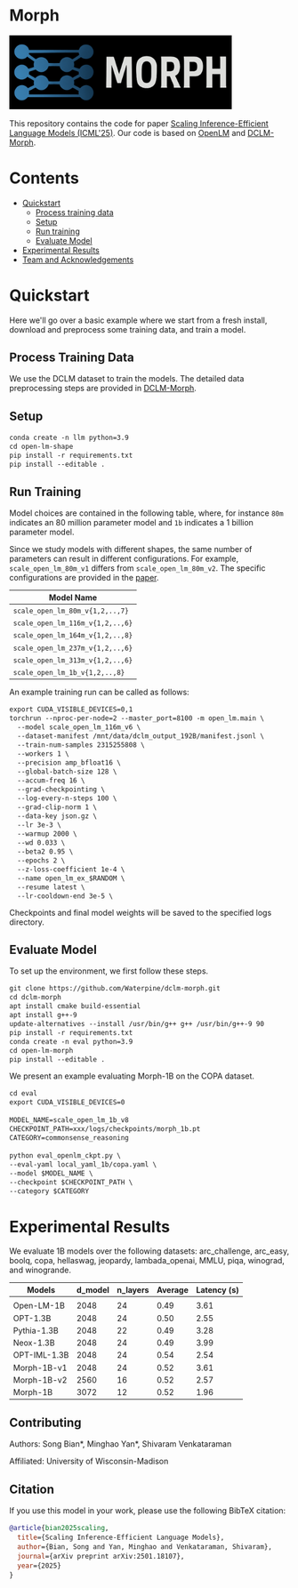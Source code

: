 # Morph

<img src="/plots/morph.png" width="400">

[//]: # (![]&#40;/plots/morph.png&#41;)

This repository contains the code for paper [Scaling Inference-Efficient Language Models (ICML'25)](https://arxiv.org/pdf/2501.18107). Our code is based on [OpenLM](https://github.com/mlfoundations/open_lm) and [DCLM-Morph](https://github.com/Waterpine/dclm-morph).

# Contents
- [Quickstart](#quickstart)
  - [Process training data](#process-training-data)
  - [Setup](#setup)
  - [Run training](#run-training)
  - [Evaluate Model](#evaluate-model)
- [Experimental Results](#experimental-results)
- [Team and Acknowledgements](#team-and-acknowledgements)

# Quickstart
Here we'll go over a basic example where we start from a fresh install, download and preprocess some training data, and train a model.

## Process Training Data

We use the DCLM dataset to train the models. The detailed data preprocessing steps are provided in [DCLM-Morph](https://github.com/Waterpine/dclm-morph).

## Setup

```
conda create -n llm python=3.9
cd open-lm-shape
pip install -r requirements.txt
pip install --editable . 
```

## Run Training
Model choices are contained in the following table, where, for instance `80m` indicates an 80 million parameter model and `1b` indicates a 1 billion parameter model. 

Since we study models with different shapes, the same number of parameters can result in different configurations. For example, `scale_open_lm_80m_v1` differs from `scale_open_lm_80m_v2`. The specific configurations are provided in the [paper](https://arxiv.org/pdf/2501.18107).
<center>

| Model Name                       |
|----------------------------------|
| `scale_open_lm_80m_v{1,2,..,7}`  |
| `scale_open_lm_116m_v{1,2,..,6}` |
| `scale_open_lm_164m_v{1,2,..,8}` |
| `scale_open_lm_237m_v{1,2,..,6}` |
| `scale_open_lm_313m_v{1,2,..,6}` |
| `scale_open_lm_1b_v{1,2,..,8}`   |

</center>

An example training run can be called as follows:
```
export CUDA_VISIBLE_DEVICES=0,1
torchrun --nproc-per-node=2 --master_port=8100 -m open_lm.main \
  --model scale_open_lm_116m_v6 \
  --dataset-manifest /mnt/data/dclm_output_192B/manifest.jsonl \
  --train-num-samples 2315255808 \
  --workers 1 \
  --precision amp_bfloat16 \
  --global-batch-size 128 \
  --accum-freq 16 \
  --grad-checkpointing \
  --log-every-n-steps 100 \
  --grad-clip-norm 1 \
  --data-key json.gz \
  --lr 3e-3 \
  --warmup 2000 \
  --wd 0.033 \
  --beta2 0.95 \
  --epochs 2 \
  --z-loss-coefficient 1e-4 \
  --name open_lm_ex_$RANDOM \
  --resume latest \
  --lr-cooldown-end 3e-5 \
```
Checkpoints and final model weights will be saved to the specified logs directory.

## Evaluate Model
To set up the environment, we first follow these steps.
```
git clone https://github.com/Waterpine/dclm-morph.git
cd dclm-morph
apt install cmake build-essential
apt install g++-9
update-alternatives --install /usr/bin/g++ g++ /usr/bin/g++-9 90
pip install -r requirements.txt
conda create -n eval python=3.9
cd open-lm-morph
pip install --editable . 
```
We present an example evaluating Morph-1B on the COPA dataset.
```
cd eval
export CUDA_VISIBLE_DEVICES=0

MODEL_NAME=scale_open_lm_1b_v8
CHECKPOINT_PATH=xxx/logs/checkpoints/morph_1b.pt
CATEGORY=commonsense_reasoning

python eval_openlm_ckpt.py \
--eval-yaml local_yaml_1b/copa.yaml \
--model $MODEL_NAME \
--checkpoint $CHECKPOINT_PATH \
--category $CATEGORY
```

# Experimental Results

We evaluate 1B models over the following datasets: arc_challenge, arc_easy, boolq, copa, hellaswag, jeopardy, lambada_openai, MMLU, piqa, winograd, and winogrande.

| **Models**   | **d_model** | **n_layers** | **Average** | **Latency (s)** |
|--------------|-------------|--------------|-------------|-----------------|
|              |             |              |             |                 |
| Open-LM-1B   | 2048        | 24           | 0.49        | 3.61            |
| OPT-1.3B     | 2048        | 24           | 0.50        | 2.55            |
| Pythia-1.3B  | 2048        | 22           | 0.49        | 3.28            |
| Neox-1.3B    | 2048        | 24           | 0.49        | 3.99            |
| OPT-IML-1.3B | 2048        | 24           | 0.54        | 2.54            |
| Morph-1B-v1  | 2048        | 24           | 0.52        | 3.61            |
| Morph-1B-v2  | 2560        | 16           | 0.52        | 2.57            |
| Morph-1B    | 3072        | 12           | 0.52        | 1.96            |

## Contributing

Authors: Song Bian*, Minghao Yan*, Shivaram Venkataraman

Affiliated: University of Wisconsin-Madison

Citation
--------

If you use this model in your work, please use the following BibTeX citation:
```bibtex
@article{bian2025scaling,
  title={Scaling Inference-Efficient Language Models},
  author={Bian, Song and Yan, Minghao and Venkataraman, Shivaram},
  journal={arXiv preprint arXiv:2501.18107},
  year={2025}
}
```

